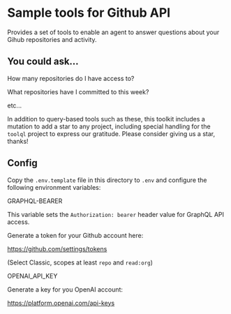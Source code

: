 # Sample tools for Github API

Provides a set of tools to enable an agent to answer questions about your Gihub repositories and activity.

## You could ask...

How many repositories do I have access to?

What repositories have I committed to this week?

etc...

In addition to query-based tools such as these, this toolkit includes a mutation to add a star to any project, including special handling for the `toolql` project to express our gratitude. Please consider giving us a star, thanks!

## Config

Copy the `.env.template` file in this directory to `.env` and configure the following environment variables:

GRAPHQL-BEARER

This variable sets the `Authorization: bearer` header value for GraphQL API access.

Generate a token for your Github account here:

https://github.com/settings/tokens

(Select Classic, scopes at least `repo` and `read:org`)

OPENAI_API_KEY

Generate a key for you OpenAI account:

https://platform.openai.com/api-keys
